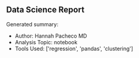 ## Data Science Report

Generated summary:

- Author: Hannah Pacheco MD
- Analysis Topic: notebook
- Tools Used: ['regression', 'pandas', 'clustering']
